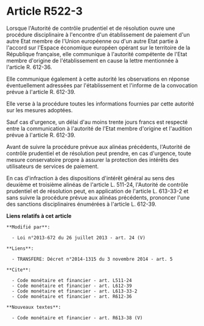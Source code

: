 # Article R522-3

Lorsque l'Autorité de contrôle prudentiel et de résolution ouvre une procédure disciplinaire à l'encontre d'un établissement
de paiement d'un autre Etat membre de l'Union européenne ou d'un autre Etat partie à l'accord sur l'Espace économique
européen opérant sur le territoire de la République française, elle communique à l'autorité compétente de l'Etat membre
d'origine de l'établissement en cause la lettre mentionnée à l'article R. 612-36. 

Elle communique également à cette autorité les observations en réponse éventuellement adressées par l'établissement et
l'informe de la convocation prévue à l'article R. 612-39. 

Elle verse à la procédure toutes les informations fournies par cette autorité sur les mesures adoptées. 

Sauf cas d'urgence, un délai d'au moins trente jours francs est respecté entre la communication à l'autorité de l'Etat membre
d'origine et l'audition prévue à l'article R. 612-39. 

Avant de suivre la procédure prévue aux alinéas précédents, l'Autorité de contrôle prudentiel et de résolution peut prendre,
en cas d'urgence, toute mesure conservatoire propre à assurer la protection des intérêts des utilisateurs de services de
paiement. 

En cas d'infraction à des dispositions d'intérêt général au sens des deuxième et troisième alinéas de l'article L. 511-24,
l'Autorité de contrôle prudentiel et de résolution peut, en application de l'article L. 613-33-2 et sans suivre la procédure
prévue aux alinéas précédents, prononcer l'une des sanctions disciplinaires énumérées à l'article L. 612-39.

**Liens relatifs à cet article**

	**Modifié par**:

	  - Loi n°2013-672 du 26 juillet 2013 - art. 24 (V)

	**Liens**:

	  - TRANSFERE: Décret n°2014-1315 du 3 novembre 2014 - art. 5

	**Cite**:

	  - Code monétaire et financier - art. L511-24
	  - Code monétaire et financier - art. L612-39
	  - Code monétaire et financier - art. L613-33-2
	  - Code monétaire et financier - art. R612-36

	**Nouveaux textes**:

	  - Code monétaire et financier - art. R613-38 (V)

